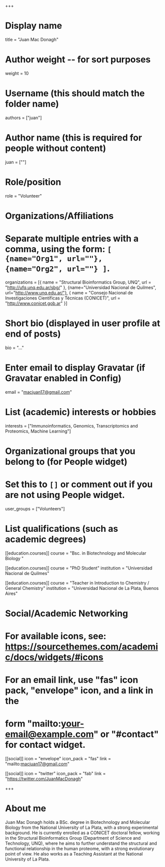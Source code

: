 +++
# Display name
title = "Juan Mac Donagh"

# Author weight -- for sort purposes
weight = 10

# Username (this should match the folder name)
authors = ["juan"]

# Author name (this is required for people without content)
juan = [""]

# Role/position
role = "Volunteer"

# Organizations/Affiliations
#   Separate multiple entries with a comma, using the form: `[ {name="Org1", url=""}, {name="Org2", url=""} ]`.
organizations = [{ name = "Structural Bioinformatics Group, UNQ", url = "http://ufq.unq.edu.ar/sbg/" }, {name="Universidad Nacional de Quilmes", url="http://www.unq.edu.ar/"}, { name = "Consejo Nacional de Investigaciones Científicas y Técnicas (CONICET)", url = "http://www.conicet.gob.ar" }]

# Short bio (displayed in user profile at end of posts)
bio = "..."

# Enter email to display Gravatar (if Gravatar enabled in Config)
email = "macjuan17@gmail.com"

# List (academic) interests or hobbies
interests = ["Immunoinformatics, Genomics, Transcriptomics and Proteomics, Machine Learning"]

# Organizational groups that you belong to (for People widget)
#   Set this to `[]` or comment out if you are not using People widget.
user_groups = ["Volunteers"]

# List qualifications (such as academic degrees)
[[education.courses]]
  course = "Bsc. in Biotechnology and Molecular Biology "

[[education.courses]]
course = "PhD Student"
institution = "Universidad Nacional de Quilmes"

[[education.courses]]
course = "Teacher in Introduction to Chemistry / General Chemistry"
institution = "Universidad Nacional de La Plata, Buenos Aires"

# Social/Academic Networking
# For available icons, see: https://sourcethemes.com/academic/docs/widgets/#icons
#   For an email link, use "fas" icon pack, "envelope" icon, and a link in the
#   form "mailto:your-email@example.com" or "#contact" for contact widget.

[[social]]
  icon = "envelope"
  icon_pack = "fas"
  link = "mailto:macjuan17@gmail.com"


  [[social]]
  icon = "twitter"
  icon_pack = "fab"
  link = "https://twitter.com/JuanMacDonagh"

+++

# About me 

Juan Mac Donagh holds a BSc. degree in Biotechnology and Molecular Biology from the National University of La Plata, with a strong experimental background. He is currently enrolled as a CONICET doctoral fellow, working in the Structural Bioinformatics Group (Department of Science and Technology, UNQ), where he aims to further understand the structural and functional relationship in the human proteome, with a strong evolutionary point of view. He also works as a Teaching Assistant at the National University of La Plata.